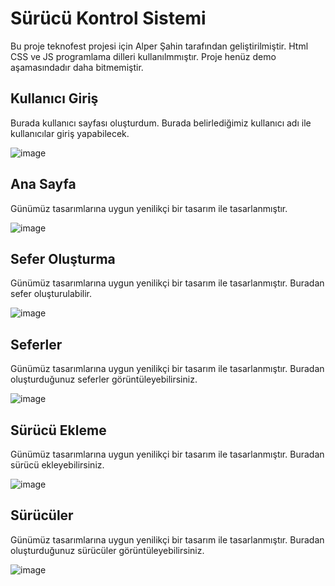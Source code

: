 # Sürücü Kontrol Sistemi 
Bu proje teknofest projesi için Alper Şahin tarafından geliştirilmiştir. Html CSS ve JS programlama dilleri kullanılmmıştır. Proje henüz demo aşamasındadır daha bitmemiştir.


## Kullanıcı Giriş
Burada kullanıcı sayfası oluşturdum. Burada belirlediğimiz kullanıcı adı ile kullanıcılar giriş yapabilecek.

![image](https://user-images.githubusercontent.com/93208734/182820118-7366c057-23e2-4b09-91e2-e883e7e7d650.png)


## Ana Sayfa 
Günümüz tasarımlarına uygun yenilikçi bir tasarım ile tasarlanmıştır.

![image](https://user-images.githubusercontent.com/93208734/182821713-35516a1f-1d18-4978-aa71-a4128a6379f9.png)


## Sefer Oluşturma 
Günümüz tasarımlarına uygun yenilikçi bir tasarım ile tasarlanmıştır. Buradan sefer oluşturulabilir.

![image](https://user-images.githubusercontent.com/93208734/182822108-23ad4c40-7ef8-4841-aedb-29e5501a6cd9.png)


## Seferler 
Günümüz tasarımlarına uygun yenilikçi bir tasarım ile tasarlanmıştır. Buradan oluşturduğunuz seferler görüntüleyebilirsiniz.

![image](https://user-images.githubusercontent.com/93208734/182822474-18e1c6ff-d11d-40c3-8af8-0451fed252d6.png)


## Sürücü Ekleme 
Günümüz tasarımlarına uygun yenilikçi bir tasarım ile tasarlanmıştır. Buradan sürücü ekleyebilirsiniz.

![image](https://user-images.githubusercontent.com/93208734/182822708-f5a738db-d4e2-41e6-b313-440f33076384.png)


## Sürücüler 
Günümüz tasarımlarına uygun yenilikçi bir tasarım ile tasarlanmıştır. Buradan oluşturduğunuz sürücüler görüntüleyebilirsiniz.

![image](https://user-images.githubusercontent.com/93208734/182822999-ef23b388-bce4-4b67-884b-332d67d9c92e.png)
